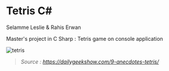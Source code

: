 # Tetris C\#
Selamme Leslie & Rahis Erwan

Master's project in C Sharp : Tetris game on console application

![tetris](https://dailygeekshow.com/wp-content/uploads/2018/06/une-anecdotes-tetris.jpg)
> *Source : https://dailygeekshow.com/9-anecdotes-tetris/*

